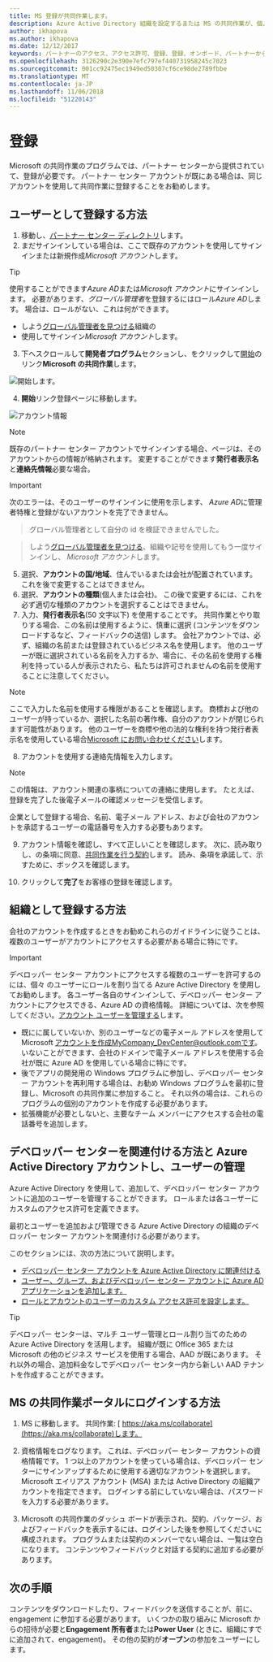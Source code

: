 ```yaml
---
title: MS 登録が共同作業します。
description: Azure Active Directory 組織を設定するまたは MS の共同作業が、個人 Microsoft アカウント (MSA) を必要とするデベロッパー センター ダッシュ ボードを使用します。
author: ikhapova
ms.author: ikhapova
ms.date: 12/12/2017
keywords: パートナーのアクセス、アクセス許可、登録、登録、オンボード、パートナーからのフィードバック、ビルドのダウンロード、ダウンロードの仕様、バグ、Microsoft Connect、SysDev バグ、デベロッパー センターのバグ
ms.openlocfilehash: 3126290c2e390e7efc797ef440731958245c7023
ms.sourcegitcommit: 001cc92475ec1949ed50307cf6ce98de2789fbbe
ms.translationtype: MT
ms.contentlocale: ja-JP
ms.lasthandoff: 11/06/2018
ms.locfileid: "51220143"
---
```

# <a name="registration"></a>登録

Microsoft の共同作業のプログラムでは、パートナー センターから提供されていて、登録が必要です。 パートナー センター アカウントが既にある場合は、同じアカウントを使用して共同作業に登録することをお勧めします。 

## <a name="how-to-register-as-a-user"></a>ユーザーとして登録する方法

1.  移動し、[パートナー センター ディレクトリ](https://partner.microsoft.com/en-us/dashboard/directory)します。
2.  まだサインインしている場合は、ここで既存のアカウントを使用してサインインまたは新規作成*Microsoft アカウント*します。 

  > [!TIP]
  > 使用することができます*Azure AD*または*Microsoft アカウント*にサインインします。 必要があります、*グローバル管理者*を登録するにはロール*Azure AD*します。 場合は、ロールがない、これは何ができます。
  > * しよう[グローバル管理者を見つける](troubleshooting.md#how-to-find-global-administrator-for-your-organization)組織の
  > * 使用してサインイン*Microsoft アカウント*します。 

3.  下へスクロールして**開発者プログラム**セクションし、をクリックして[開始](https://partner.microsoft.com/en-us/dashboard/registration/collaborate)のリンク**Microsoft の共同作業**します。 

  ![開始します。](images/PartnerCenterDirectory.png)

4.  **開始**リンク登録ページに移動します。 

  ![アカウント情報](images/RegistrationAccountInfo.png)

  > [!NOTE]
  > 既存のパートナー センター アカウントでサインインする場合、ページは、そのアカウントからの情報が格納されます。 変更することができます**発行者表示名**と**連絡先情報**必要な場合。

  > [!IMPORTANT]
  > 次のエラーは、そのユーザーのサインインに使用を示します、 *Azure AD*に管理者特権と登録がないアカウントを完了できません。 
  > > グローバル管理者として自分の id を検証できませんでした。 
  
  > しよう[グローバル管理者を見つける](troubleshooting.md#how-to-find-global-administrator-for-your-organization)、組織や記号を使用してもう一度サインインし、 *Microsoft アカウント*します。 

5.  選択、**アカウントの国/地域**、住んでいるまたは会社が配置されています。 これを後で変更することはできません。
6.  選択、**アカウントの種類**(個人または会社)。 この後で変更するには、これを必ず適切な種類のアカウントを選択することはできません。
7.  入力、**発行者表示名**(50 文字以下) を使用することです。 共同作業とやり取りする場合、この名前は使用するように、慎重に選択 (コンテンツをダウンロードするなど、フィードバックの送信) します。 会社アカウントでは、必ず、組織の名前または登録されているビジネス名を使用します。 他のユーザーが既に選択されている名前を入力するか、場合に、その名前を使用する権利を持っている人が表示されたら、私たちは許可されませんの名前を使用することに注意してください。 

  > [!NOTE]
  > ここで入力した名前を使用する権限があることを確認します。 商標および他のユーザーが持っているか、選択した名前の著作権、自分のアカウントが閉じられます可能性があります。 他のユーザーを商標や他の法的な権利を持つ発行者表示名を使用している場合[Microsoft にお問い合わせください](http://go.microsoft.com/fwlink/p/?LinkId=233777)します。    

8.  アカウントを使用する連絡先情報を入力します。

  > [!NOTE]
  > この情報は、アカウント関連の事柄についての連絡に使用します。 たとえば、登録を完了した後電子メールの確認メッセージを受信します。

   企業として登録する場合、名前、電子メール アドレス、および会社のアカウントを承認するユーザーの電話番号を入力する必要もあります。

9.  アカウント情報を確認し、すべて正しいことを確認します。 次に、読み取りし、の条項に同意、[共同作業を行う契約](https://go.microsoft.com/fwlink/?linkid=849107)します。 読み、条項を承諾して、示すために、ボックスを確認します。

10.  クリックして**完了**をお客様の登録を確認します。  

## <a name="how-to-register-as-an-organization"></a>組織として登録する方法

会社のアカウントを作成するときをお勧めこれらのガイドラインに従うことは、複数のユーザーがアカウントにアクセスする必要がある場合に特にです。

> [!IMPORTANT]
> デベロッパー センター アカウントにアクセスする複数のユーザーを許可するのには、個々 のユーザーにロールを割り当てる Azure Active Directory を使用してお勧めします。 各ユーザー各自のサインインして、デベロッパー センター アカウントにアクセスできる、Azure AD の資格情報。 詳細については、次を参照してください。[アカウント ユーザーを管理する](/windows/uwp/publish/manage-account-users)します。

-   既にに属していないか、別のユーザーなどの電子メール アドレスを使用して Microsoft アカウントを作成MyCompany_DevCenter@outlook.comです。 いないことができます、会社のドメインで電子メール アドレスを使用する会社が既に Azure AD を使用している場合に特にです。
-   後でアプリの開発用の Windows プログラムに参加し、デベロッパー センター アカウントを再利用する場合は、お勧め Windows プログラムを最初に登録し、Microsoft の共同作業に参加すること。 それ以外の場合は、これらのプログラムの個別のアカウントを作成する必要があります。
-   拡張機能が必要としないと、主要なチーム メンバーにアクセスする会社の電話番号を追加します。

## <a name="how-to-associate-your-dev-center-account-with-azure-active-directory-and-manage-users"></a>デベロッパー センターを関連付ける方法と Azure Active Directory アカウントし、ユーザーの管理

Azure Active Directory を使用して、追加して、デベロッパー センター アカウントに追加のユーザーを管理することができます。 ロールまたは各ユーザーにカスタムのアクセス許可を定義できます。 

最初とユーザーを追加および管理できる Azure Active Directory の組織のデベロッパー センター アカウントを関連付ける必要があります。 

このセクションには、次の方法について説明します。

-   [デベロッパー センター アカウントを Azure Active Directory に関連付ける](/windows/uwp/publish/associate-azure-ad-with-dev-center)
-   [ユーザー、グループ、およびデベロッパー センター アカウントに Azure AD アプリケーションを追加します。](/windows/uwp/publish/add-users-groups-and-azure-ad-applications)
-   [ロールとアカウントのユーザーのカスタム アクセス許可を設定します。](/windows/uwp/publish/set-custom-permissions-for-account-users)

> [!TIP]
> デベロッパー センターは、マルチ ユーザー管理とロール割り当てのための Azure Active Directory を活用します。 組織が既に Office 365 または Microsoft の他のビジネス サービスを使用する場合、AAD が既にあります。 それ以外の場合、追加料金なしでデベロッパー センター内から新しい AAD テナントを作成することができます。

## <a name="how-to-log-in-to-the-ms-collaborate-portal"></a>MS の共同作業ポータルにログインする方法

1. MS に移動します。 共同作業: [ https://aka.ms/collaborate](https://aka.ms/collaborate)します。

2.  資格情報をログなります。 これは、デベロッパー センター アカウントの資格情報です。 1 つ以上のアカウントを使っている場合は、デベロッパー センターにサインアップするために使用する適切なアカウントを選択します。 Microsoft エイリアス アカウント (MSA) または Active Directory の組織アカウントを指定できます。 ログインする前にしていない場合は、パスワードを入力する必要があります。

3. Microsoft の共同作業のダッシュ ボードが表示され、契約、パッケージ、およびフィードバックを表示するには、ログインした後を参照してくださいに構成されます。 プログラムまたは契約のメンバーでない場合は、一覧は空白になります。 コンテンツやフィードバックと対話する契約に追加する必要があります。 

## <a name="next-steps"></a>次の手順

コンテンツをダウンロードしたり、フィードバックを送信することが、前に、engagement に参加する必要があります。 いくつかの取り組みに Microsoft からの招待が必要と**Engagement 所有者**または**Power User** (ときに、組織にすでに追加されて、engagement)。 その他の契約が**オープン**の参加をユーザーにします。
